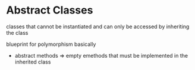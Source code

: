 # Abstract Classes
classes that cannot be instantiated and can only be accessed by inheriting the class

blueprint for polymorphism basically

- abstract methods => empty emethods that must be implemented in the inherited class